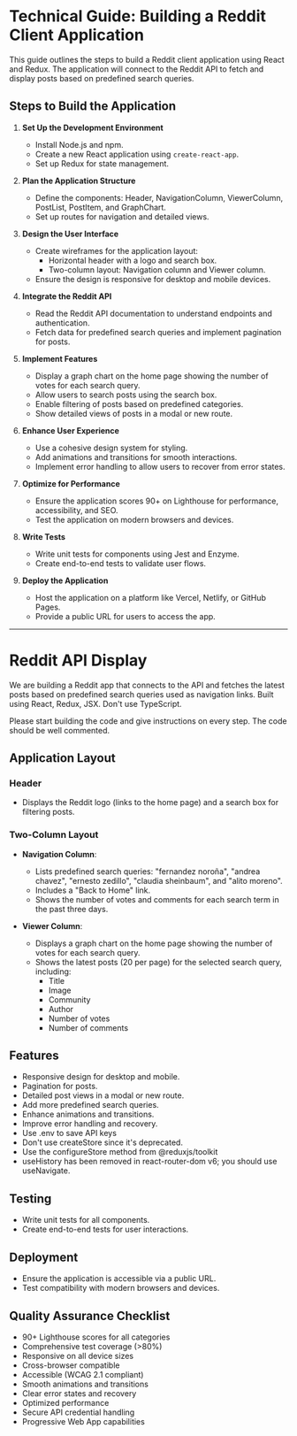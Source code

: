 # Technical Guide: Building a Reddit Client Application

This guide outlines the steps to build a Reddit client application using React and Redux. The application will connect to the Reddit API to fetch and display posts based on predefined search queries.

## Steps to Build the Application

1. **Set Up the Development Environment**
    - Install Node.js and npm.
    - Create a new React application using `create-react-app`.
    - Set up Redux for state management.

2. **Plan the Application Structure**
    - Define the components: Header, NavigationColumn, ViewerColumn, PostList, PostItem, and GraphChart.
    - Set up routes for navigation and detailed views.

3. **Design the User Interface**
    - Create wireframes for the application layout:
      - Horizontal header with a logo and search box.
      - Two-column layout: Navigation column and Viewer column.
    - Ensure the design is responsive for desktop and mobile devices.

4. **Integrate the Reddit API**
    - Read the Reddit API documentation to understand endpoints and authentication.
    - Fetch data for predefined search queries and implement pagination for posts.

5. **Implement Features**
    - Display a graph chart on the home page showing the number of votes for each search query.
    - Allow users to search posts using the search box.
    - Enable filtering of posts based on predefined categories.
    - Show detailed views of posts in a modal or new route.

6. **Enhance User Experience**
    - Use a cohesive design system for styling.
    - Add animations and transitions for smooth interactions.
    - Implement error handling to allow users to recover from error states.

7. **Optimize for Performance**
    - Ensure the application scores 90+ on Lighthouse for performance, accessibility, and SEO.
    - Test the application on modern browsers and devices.

8. **Write Tests**
    - Write unit tests for components using Jest and Enzyme.
    - Create end-to-end tests to validate user flows.

9. **Deploy the Application**
    - Host the application on a platform like Vercel, Netlify, or GitHub Pages.
    - Provide a public URL for users to access the app.

---

# Reddit API Display

We are building a Reddit app that connects to the API and fetches the latest posts based on predefined search queries used as navigation links. Built using React, Redux, JSX. Don't use TypeScript.

Please start building the code and give instructions on every step. The code should be well commented.

## Application Layout

### Header
- Displays the Reddit logo (links to the home page) and a search box for filtering posts.

### Two-Column Layout

- **Navigation Column**:
  - Lists predefined search queries: "fernandez noroña", "andrea chavez", "ernesto zedillo", "claudia sheinbaum", and "alito moreno".
  - Includes a "Back to Home" link.
  - Shows the number of votes and comments for each search term in the past three days.
  
- **Viewer Column**:
  - Displays a graph chart on the home page showing the number of votes for each search query.
  - Shows the latest posts (20 per page) for the selected search query, including:
     - Title
     - Image
     - Community
     - Author
     - Number of votes
     - Number of comments

## Features
- Responsive design for desktop and mobile.
- Pagination for posts.
- Detailed post views in a modal or new route.
- Add more predefined search queries.
- Enhance animations and transitions.
- Improve error handling and recovery.
- Use .env to save API keys
- Don't use createStore since it's deprecated.
- Use the configureStore method from @reduxjs/toolkit
- useHistory has been removed in react-router-dom v6; you should use useNavigate.

## Testing
- Write unit tests for all components.
- Create end-to-end tests for user interactions.

## Deployment
- Ensure the application is accessible via a public URL.
- Test compatibility with modern browsers and devices.

## Quality Assurance Checklist

- 90+ Lighthouse scores for all categories
- Comprehensive test coverage (>80%)
- Responsive on all device sizes
- Cross-browser compatible
- Accessible (WCAG 2.1 compliant)
- Smooth animations and transitions
- Clear error states and recovery
- Optimized performance
- Secure API credential handling
- Progressive Web App capabilities